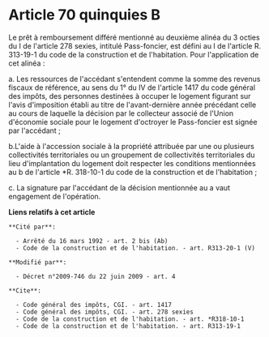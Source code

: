 # Article 70 quinquies B

Le prêt à remboursement différé mentionné au deuxième alinéa du 3 octies du I de l'article 278 sexies, intitulé Pass-foncier,
est défini au I de l'article R. 313-19-1 du code de la construction et de l'habitation. Pour l'application de cet alinéa : 

a. Les ressources de l'accédant s'entendent comme la somme des revenus fiscaux de référence, au sens du 1° du IV de l'article
1417 du code général des impôts, des personnes destinées à occuper le logement figurant sur l'avis d'imposition établi au
titre de l'avant-dernière année précédant celle au cours de laquelle la décision par le collecteur associé de l'Union
d'économie sociale pour le logement d'octroyer le Pass-foncier est signée par l'accédant ; 

b.L'aide à l'accession sociale à la propriété attribuée par une ou plusieurs collectivités territoriales ou un groupement de
collectivités territoriales du lieu d'implantation du logement doit respecter les conditions mentionnées au b de l'article
*R. 318-10-1 du code de la construction et de l'habitation ; 

c. La signature par l'accédant de la décision mentionnée au a vaut engagement de l'opération.

**Liens relatifs à cet article**

	**Cité par**:

	  - Arrêté du 16 mars 1992 - art. 2 bis (Ab)
	  - Code de la construction et de l'habitation. - art. R313-20-1 (V)

	**Modifié par**:

	  - Décret n°2009-746 du 22 juin 2009 - art. 4

	**Cite**:

	  - Code général des impôts, CGI. - art. 1417
	  - Code général des impôts, CGI. - art. 278 sexies
	  - Code de la construction et de l'habitation. - art. *R318-10-1
	  - Code de la construction et de l'habitation. - art. R313-19-1
